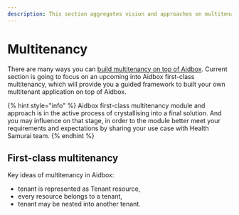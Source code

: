 ```yaml
---
description: This section aggregates vision and approaches on multitenancy issue
---
```


# Multitenancy

There are many ways you can [build multitenancy on top of Aidbox](broken-reference). Current section is going to focus on an upcoming into Aidbox first-class multitenancy, which will provide you a guided framework to built your own multitenant application on top of Aidbox.

{% hint style="info" %}
Aidbox first-class multitenancy module and approach is in the active process of crystallising into a final solution. And you may influence on that stage, in order to the module better meet your requirements and expectations by sharing your use case with Health Samurai team.
{% endhint %}

## First-class multitenancy

Key ideas of multitenancy in Aidbox:

* tenant is represented as Tenant resource,
* every resource belongs to a tenant,
* tenant may be nested into another tenant.
